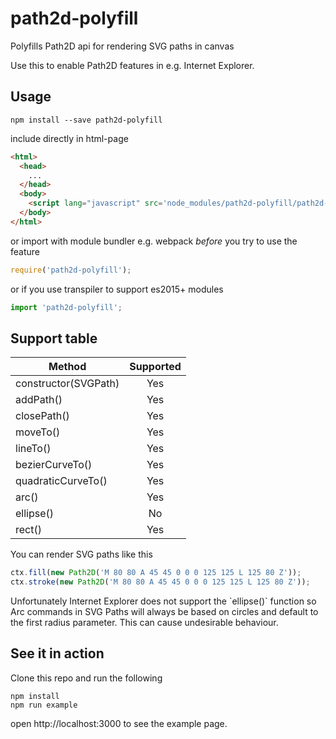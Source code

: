 # path2d-polyfill

Polyfills Path2D api for rendering SVG paths in canvas

Use this to enable Path2D features in e.g. Internet Explorer.

## Usage
```
npm install --save path2d-polyfill
```

include directly in html-page
```html
<html>
  <head>
    ...
  </head>
  <body>
    <script lang="javascript" src='node_modules/path2d-polyfill/path2d-polyfill.js'></script>
  </body>
</html>
```
or import with module bundler e.g. webpack *before* you try to use the feature
```javascript
require('path2d-polyfill');
```
or if you use transpiler to support es2015+ modules
```javascript
import 'path2d-polyfill';
```

## Support table
| Method        | Supported     |
| ------------- |:-------------:|
| constructor(SVGPath) | Yes |
| addPath()      | Yes  |
| closePath()    | Yes |
| moveTo()       | Yes |
| lineTo()       | Yes |
| bezierCurveTo() | Yes |
| quadraticCurveTo() | Yes |
| arc()       | Yes |
| ellipse()       | No |
| rect()       | Yes |

You can render SVG paths like this
```javascript
ctx.fill(new Path2D('M 80 80 A 45 45 0 0 0 125 125 L 125 80 Z'));
ctx.stroke(new Path2D('M 80 80 A 45 45 0 0 0 125 125 L 125 80 Z'));
```

<aside class="notice">
Unfortunately Internet Explorer does not support the `ellipse()` function so Arc commands in SVG Paths will always be based on circles and default to the first radius parameter. This can cause undesirable behaviour.
</aside>


## See it in action

Clone this repo and run the following
```
npm install
npm run example
```
open http://localhost:3000 to see the example page.
